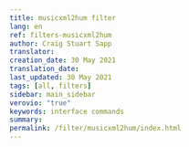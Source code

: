 ```yaml
---
title: musicxml2hum filter
lang: en
ref: filters-musicxml2hum
author: Craig Stuart Sapp
translator: 
creation_date: 30 May 2021
translation_date: 
last_updated: 30 May 2021
tags: [all, filters]
sidebar: main_sidebar
verovio: "true"
keywords: interface commands 
summary: 
permalink: /filter/musicxml2hum/index.html
---
```










